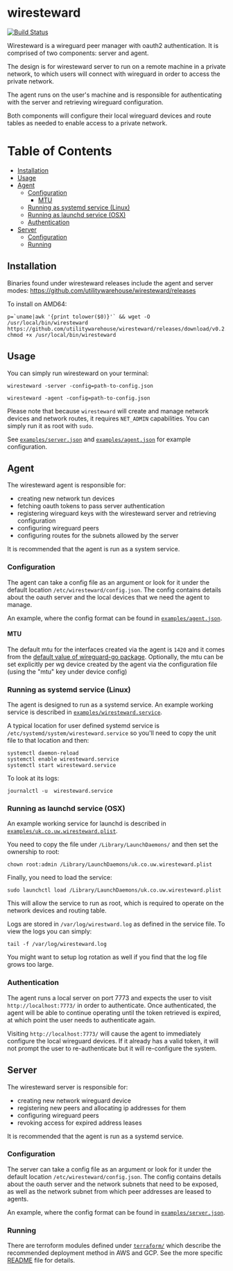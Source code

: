 # wiresteward

[![Build Status](https://drone.prod.merit.uw.systems/api/badges/utilitywarehouse/wiresteward/status.svg)](https://drone.prod.merit.uw.systems/utilitywarehouse/wiresteward)

Wiresteward is a wireguard peer manager with oauth2 authentication. It is
comprised of two components: server and agent.

The design is for wiresteward server to run on a remote machine in a private
network, to which users will connect with wireguard in order to access the
private network.

The agent runs on the user's machine and is responsible for authenticating with
the server and retrieving wireguard configuration.

Both components will configure their local wireguard devices and route tables as
needed to enable access to a private network.

# Table of Contents

<!-- vim-markdown-toc GFM -->

-   [Installation](#installation)
-   [Usage](#usage)
-   [Agent](#agent)
    -   [Configuration](#configuration)
        -   [MTU](#mtu)
    -   [Running as systemd service (Linux)](#running-as-systemd-service-linux)
    -   [Running as launchd service (OSX)](#running-as-launchd-service-osx)
    -   [Authentication](#authentication)
-   [Server](#server)
    -   [Configuration](#configuration-1)
    -   [Running](#running)

<!-- vim-markdown-toc -->

## Installation

Binaries found under wiresteward releases include the agent and server modes:
https://github.com/utilitywarehouse/wiresteward/releases

To install on AMD64:

```
p=`uname|awk '{print tolower($0)}'` && wget -O /usr/local/bin/wiresteward https://github.com/utilitywarehouse/wiresteward/releases/download/v0.2.3/wiresteward_0.2.3_${p}_amd64
chmod +x /usr/local/bin/wiresteward
```

## Usage

You can simply run wiresteward on your terminal:

```
wiresteward -server -config=path-to-config.json
```

```
wiresteward -agent -config=path-to-config.json
```

Please note that because `wiresteward` will create and manage network devices
and network routes, it requires `NET_ADMIN` capabilities. You can simply run it
as root with `sudo`.

See [`examples/server.json`](./examples/server.json) and
[`examples/agent.json`](./examples/agent.json) for example configuration.

## Agent

The wiresteward agent is responsible for:

-   creating new network tun devices
-   fetching oauth tokens to pass server authentication
-   registering wireguard keys with the wiresteward server and retrieving configuration
-   configuring wireguard peers
-   configuring routes for the subnets allowed by the server

It is recommended that the agent is run as a system service.

### Configuration

The agent can take a config file as an argument or look for it under the default
location `/etc/wiresteward/config.json`. The config contains details about the
oauth server and the local devices that we need the agent to manage.

An example, where the config format can be found in
[`examples/agent.json`](./examples/agent.json).

#### MTU

The default mtu for the interfaces created via the agent is `1420` and it comes
from the [default value of wireguard-go package](https://git.zx2c4.com/wireguard-go/tree/device/tun.go#n14).
Optionally, the mtu can be set explicitly per wg device created by the agent via
the configuration file (using the "mtu" key under device config)

### Running as systemd service (Linux)

The agent is designed to run as a systemd service. An example working service
is described in [`examples/wiresteward.service`](./examples/wiresteward.service).

A typical location for user defined systemd service is
`/etc/systemd/system/wiresteward.service` so you'll need to copy the unit file
to that location and then:

```
systemctl daemon-reload
systemctl enable wiresteward.service
systemctl start wiresteward.service
```

To look at its logs:

```
journalctl -u  wiresteward.service
```

### Running as launchd service (OSX)

An example working service for launchd is described in
[`examples/uk.co.uw.wiresteward.plist`](./examples/uk.co.uw.wiresteward.plist).

You need to copy the file under `/Library/LaunchDaemons/` and then set the
ownership to root:

```
chown root:admin /Library/LaunchDaemons/uk.co.uw.wiresteward.plist
```

Finally, you need to load the service:

```
sudo launchctl load /Library/LaunchDaemons/uk.co.uw.wiresteward.plist
```

This will allow the service to run as root, which is required to operate on the
network devices and routing table.

Logs are stored in `/var/log/wirestward.log` as defined in the service file. To
view the logs you can simply:

```
tail -f /var/log/wiresteward.log
```

You might want to setup log rotation as well if you find that the log file
grows too large.

### Authentication

The agent runs a local server on port 7773 and expects the user to visit
`http://localhost:7773/` in order to authenticate. Once authenticated, the agent
will be able to continue operating until the token retrieved is expired, at
which point the user needs to authenticate again.

Visiting `http://localhost:7773/` will cause the agent to immediately configure
the local wireguard devices. If it already has a valid token, it will not prompt
the user to re-authenticate but it will re-configure the system.

## Server

The wiresteward server is responsible for:

-   creating new network wireguard device
-   registering new peers and allocating ip addresses for them
-   configuring wireguard peers
-   revoking access for expired address leases

It is recommended that the agent is run as a systemd service.

### Configuration

The server can take a config file as an argument or look for it under the
default location `/etc/wiresteward/config.json`. The config contains details
about the oauth server and the network subnets that need to be exposed, as well
as the network subnet from which peer addresses are leased to agents.

An example, where the config format can be found in
[`examples/server.json`](./examples/server.json).

### Running

There are terroform modules defined under [`terraform/`](./terraform) which
describe the recommended deployment method in AWS and GCP. See the more specific
[README](./terraform/README.md) file for details.
